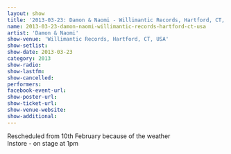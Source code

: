 ```yaml
---
layout: show
title: '2013-03-23: Damon & Naomi - Willimantic Records, Hartford, CT, USA'
name: 2013-03-23-damon-naomi-willimantic-records-hartford-ct-usa
artist: 'Damon & Naomi'
show-venue: 'Willimantic Records, Hartford, CT, USA'
show-setlist: 
show-date: 2013-03-23
category: 2013
show-radio: 
show-lastfm: 
show-cancelled: 
performers: 
facebook-event-url: 
show-poster-url: 
show-ticket-url: 
show-venue-website: 
show-additional: 
---
```


Rescheduled from 10th February because of the weather<br/>Instore - on stage at 1pm